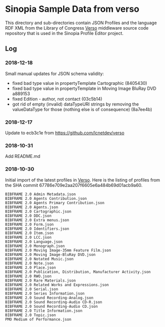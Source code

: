# Sinopia Sample Data from verso
This directory and sub-directories contain JSON Profiles and the language RDF XML
from the Library of Congress [Verso][VERSO] middleware source code repository
that is used in the Sinopia Profile Editor project.

## Log

### 2018-12-18

Small manual updates for JSON schema validity:

- fixed bad type value in propertyTemplate Cartographic (8405430)
- fixed bad type value in propertyTemplate in Moving Image BluRay DVD a889153
- fixed Edition - author, not contact (03c5b14)
- got rid of empty (invalid) dataTypeURI strings by removing the valueDataType for those (nothing else is of consequence) (8a7ee4b)

### 2018-12-17
Update to ecb3c1e from https://github.com/lcnetdev/verso

### 2018-10-31
Add README.md

### 2018-10-30
Initial import of the latest profiles in [Verso][VERSO]. Here is the listing of
profiles from the SHA commit 67786e709e2aa207f6605e6a484b69d01acb9a60.

	BIBFRAME 2.0 Admin Metadata.json
	BIBFRAME 2.0 Agents Contribution.json
	BIBFRAME 2.0 Agents Primary Contribution.json
	BIBFRAME 2.0 Agents.json
	BIBFRAME 2.0 Cartographic.json
	BIBFRAME 2.0 DDC.json
	BIBFRAME 2.0 Extra menus.json
	BIBFRAME 2.0 Form.json
	BIBFRAME 2.0 Identifiers.json
	BIBFRAME 2.0 Item.json
	BIBFRAME 2.0 LCC.json
	BIBFRAME 2.0 Language.json
	BIBFRAME 2.0 Monograph.json
	BIBFRAME 2.0 Moving Image-35mm Feature Film.json
	BIBFRAME 2.0 Moving Image-BluRay DVD.json
	BIBFRAME 2.0 Notated Music.json
	BIBFRAME 2.0 Note.json
	BIBFRAME 2.0 Place.json
	BIBFRAME 2.0 Publication, Distribution, Manufacturer Activity.json
	BIBFRAME 2.0 RWO.json
	BIBFRAME 2.0 Rare Materials.json
	BIBFRAME 2.0 Related Works and Expressions.json
	BIBFRAME 2.0 Serial.json
	BIBFRAME 2.0 Series Information.json
	BIBFRAME 2.0 Sound Recording-Analog.json
	BIBFRAME 2.0 Sound Recording-Audio CD-R.json
	BIBFRAME 2.0 Sound Recording-Audio CD.json
	BIBFRAME 2.0 Title Information.json
	BIBFRAME 2.0 Topic.json
	PMO Medium of Performance.json


[VERSO]: https://github.com/lcnetdev/verso
